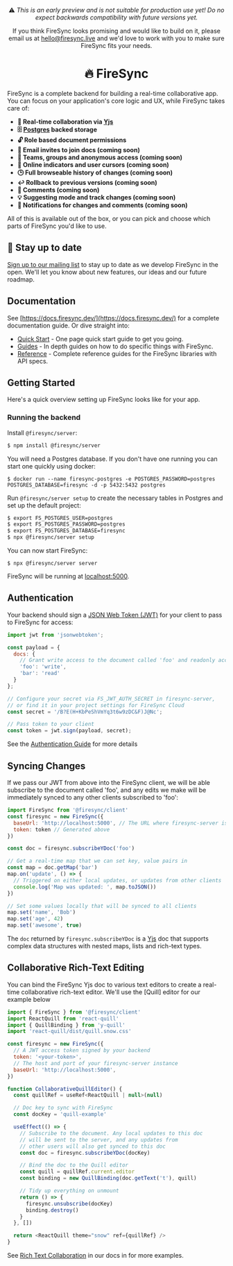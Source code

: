 <p align="center">
⚠️ <em>This is an early preview and is not suitable for production use yet! Do no expect backwards compatibility with future versions yet.</em>
</p>

<p align="center">
If you think FireSync looks promising and would like to build on it, please email us at <a href="mailto:hello@firesync.live">hello@firesync.live</a> and we'd love to work with you to make sure FireSync fits your needs.
</p>

<h1 align="center">🔥 FireSync</h1>

FireSync is a complete backend for building a real-time collaborative app. You can focus on your application's core logic and UX, while FireSync takes care of:

* **🚀 Real-time collaboration via [Yjs](https://github.com/yjs/yjs)**
* **🗄️ [Postgres](https://www.postgresql.org/) backed storage**
* **🔓 Role based document permissions**
* **📧 Email invites to join docs (coming soon)**
* **👥 Teams, groups and anonymous access (coming soon)**
* **👀 Online indicators and user cursors (coming soon)**
* **🕒 Full browseable history of changes (coming soon)**
* **↩️ Rollback to previous versions (coming soon)**
* **💬 Comments (coming soon)**
* **💡 Suggesting mode and track changes (coming soon)**
* **🔔 Notifications for changes and comments (coming soon)**

All of this is available out of the box, or you can pick and choose which parts of FireSync you'd like to use.

## 📢 Stay up to date

[Sign up to our mailing list](https://cdn.forms-content.sg-form.com/b839aa5d-cbac-11ed-8fbd-bebc803b2bd5) to stay up to date as we develop FireSync in the open. We'll let you know about new features, our ideas and our future roadmap.

## Documentation

See [https://docs.firesync.dev/](https://docs.firesync.dev/) for a complete documentation guide. Or dive straight into:

* [Quick Start](https://docs.firesync.dev/quick-start) - One page quick start guide to get you going.
* [Guides](https://docs.firesync.dev/category/guides) - In depth guides on how to do specific things with FireSync.
* [Reference](https://docs.firesync.dev/category/reference) - Complete reference guides for the FireSync libraries with API specs.

## Getting Started

Here's a quick overview setting up FireSync looks like for your app.

### Running the backend

Install `@firesync/server`:

```bash
$ npm install @firesync/server
```

You will need a Postgres database. If you don't have one running you can start one quickly using docker:

```
$ docker run --name firesync-postgres -e POSTGRES_PASSWORD=postgres POSTGRES_DATABASE=firesync -d -p 5432:5432 postgres
```

Run `@firesync/server setup` to create the necessary tables in Postgres and set up the default project:

```bash
$ export FS_POSTGRES_USER=postgres
$ export FS_POSTGRES_PASSWORD=postgres
$ export FS_POSTGRES_DATABASE=firesync
$ npx @firesync/server setup
```

You can now start FireSync:

```
$ npx @firesync/server server
```

FireSync will be running at [localhost:5000](http://localhost:5000).

## Authentication

Your backend should sign a [JSON Web Token (JWT)](https://en.wikipedia.org/wiki/JSON_Web_Token) for your client to pass to FireSync for access:

```js
import jwt from 'jsonwebtoken';

const payload = {
  docs: {
    // Grant write access to the document called 'foo' and readonly access to 'bar'
    'foo': 'write',
    'bar': 'read'
  }
};

// Configure your secret via FS_JWT_AUTH_SECRET in firesync-server,
// or find it in your project settings for FireSync Cloud
const secret = '/B?E(H+KbPeShVmYq3t6w9zDC&F)J@Nc';

// Pass token to your client
const token = jwt.sign(payload, secret);
```

See the [Authentication Guide](https://docs.firesync.dev/guides/authentication) for more details

## Syncing Changes

If we pass our JWT from above into the FireSync client, we will be able subscribe to the document called 'foo', and any edits we make will be immediately synced to any other clients subscribed to 'foo':

```js
import FireSync from '@firesync/client'
const firesync = new FireSync({
  baseUrl: 'http://localhost:5000', // The URL where firesync-server is running
  token: token // Generated above
})

const doc = firesync.subscribeYDoc('foo')

// Get a real-time map that we can set key, value pairs in
const map = doc.getMap('bar') 
map.on('update', () => {
  // Triggered on either local updates, or updates from other clients
  console.log('Map was updated: ', map.toJSON())
})

// Set some values locally that will be synced to all clients
map.set('name', 'Bob')
map.set('age', 42)
map.set('awesome', true)
```

The `doc` returned by `firesync.subscribeYDoc` is a [Yjs](https://docs.firesync.dev/guides/yjs) doc that supports complex data structures with nested maps, lists and rich-text types.

## Collaborative Rich-Text Editing

You can bind the FireSync Yjs doc to various text editors to create a real-time collaborative rich-text editor. We'll use the [Quill] editor for our example below


```js
import { FireSync } from '@firesync/client'
import ReactQuill from 'react-quill'
import { QuillBinding } from 'y-quill'
import 'react-quill/dist/quill.snow.css'

const firesync = new FireSync({
  // A JWT access token signed by your backend
  token: '<your-token>',
  // The host and port of your firesync-server instance
  baseUrl: 'http://localhost:5000',
})

function CollaborativeQuillEditor() {
  const quillRef = useRef<ReactQuill | null>(null)

  // Doc key to sync with FireSync
  const docKey = 'quill-example'

  useEffect(() => {
    // Subscribe to the document. Any local updates to this doc
    // will be sent to the server, and any updates from
    // other users will also get synced to this doc
    const doc = firesync.subscribeYDoc(docKey)

    // Bind the doc to the Quill editor
    const quill = quillRef.current.editor
    const binding = new QuillBinding(doc.getText('t'), quill)

    // Tidy up everything on unmount
    return () => {
      firesync.unsubscribe(docKey)
      binding.destroy()
    }
  }, [])

  return <ReactQuill theme="snow" ref={quillRef} />
}
```

See [Rich Text Collaboration](https://docs.firesync.dev/category/rich-text-collaboration) in our docs in for more examples.
